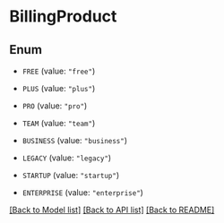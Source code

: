 # BillingProduct

## Enum


* `FREE` (value: `"free"`)

* `PLUS` (value: `"plus"`)

* `PRO` (value: `"pro"`)

* `TEAM` (value: `"team"`)

* `BUSINESS` (value: `"business"`)

* `LEGACY` (value: `"legacy"`)

* `STARTUP` (value: `"startup"`)

* `ENTERPRISE` (value: `"enterprise"`)


[[Back to Model list]](../README.md#documentation-for-models) [[Back to API list]](../README.md#documentation-for-api-endpoints) [[Back to README]](../README.md)


